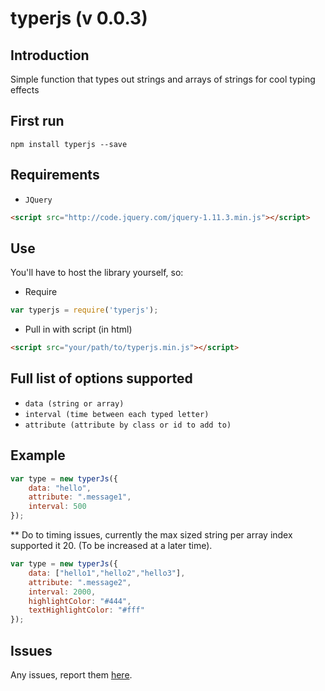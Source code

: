 typerjs (v 0.0.3)
========================

Introduction
------------
Simple function that types out strings and arrays of strings for cool typing effects

First run
---------
```
npm install typerjs --save
```

Requirements
------------

 - `JQuery`

```html
<script src="http://code.jquery.com/jquery-1.11.3.min.js"></script>
```

Use
---

You'll have to host the library yourself, so:

 - Require
```javascript
var typerjs = require('typerjs');
```
  
 - Pull in with script (in html)

```html
<script src="your/path/to/typerjs.min.js"></script>
```


Full list of options supported
------------------------------

 - `data (string or array)`
 - `interval (time between each typed letter)`
 - `attribute (attribute by class or id to add to)`

Example
-------

```javascript
var type = new typerJs({
    data: "hello",
    attribute: ".message1",
    interval: 500
});
```
** Do to timing issues, currently the max sized string per array index supported it 20. (To be increased at a later time).
```javascript
var type = new typerJs({
    data: ["hello1","hello2","hello3"],
    attribute: ".message2",
    interval: 2000,
    highlightColor: "#444",
    textHighlightColor: "#fff"
});
```

Issues
------

Any issues, report them [here](https://github.com/zlwaterfield/typerjs/issues).